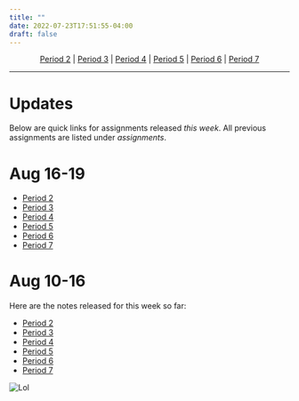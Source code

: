 ```yaml
---
title: ""
date: 2022-07-23T17:51:55-04:00
draft: false
---
```


<center> 

[Period 2](/classes/period2) | 
[Period 3](/classes/period3) | 
[Period 4](/classes/period4) | 
[Period 5](/classes/period5) | 
[Period 6](/classes/period6) | 
[Period 7](/classes/period7) 

</center>
<hr>

# Updates
Below are quick links for assignments released *this week*. All previous assignments are listed under *assignments*. 
# Aug 16-19

* [Period 2](/notes/hello.pdf)
* [Period 3](/notes/hello.pdf)
* [Period 4](/notes/hello.pdf)
* [Period 5](/notes/hello.pdf)
* [Period 6](/notes/hello.pdf)
* [Period 7](/notes/hello.pdf)

# Aug 10-16
Here are the notes released for this week so far: 

* [Period 2](/notes/hello.pdf)
* [Period 3](/notes/hello.pdf)
* [Period 4](/notes/hello.pdf)
* [Period 5](/notes/hello.pdf)
* [Period 6](/notes/hello.pdf)
* [Period 7](/notes/hello.pdf)
<!-- 
Period  | Class | Links
--------|-------|--------
[2](/classes/period2)| TBD   | [Test](/notes/hello.pdf)
3       | TBD   | TBD 
4       | TBD   | TBD 
5       | TBD   | TBD 
6       | TBD   | TBD 
7       | TBD   | TBD 
-->

![Lol](/surprise.png)
